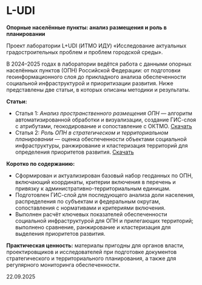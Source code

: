 # L-UDI

**Опорные населённые пункты: анализ размещения и роль в планировании**

Проект лаборатории L+UDI (ИТМО ИДУ) «Исследование актуальных градостроительных проблем и проблем городской среды».

В 2024–2025 годах в лаборатории ведётся работа с данными опорных населённых пунктов (ОПН) Российской Федерации: от подготовки геоинформационного слоя до прикладного анализа обеспеченности социальной инфраструктурой и приоритизации развития. Ниже представлены две статьи, в которых описаны методики и результаты.

**Статьи:**

* Статья 1: *Анализ пространственного размещения ОПН* — алгоритм автоматизированной обработки и визуализации, создание ГИС-слоя с атрибутами, геокодирование и сопоставление с ОКТМО. [Скачать](docs/placement.docx)
* Статья 2: *Роль ОПН в стратегическом и территориальном планировании* — оценка обеспеченности объектами социальной инфраструктуры, ранжирование и кластеризация территорий для определения приоритетов развития. [Скачать](docs/role_in_planning.docx)

**Коротко по содержанию:**

* Сформирован и актуализирован базовый набор геоданных по ОПН, включающий координаты, критерии включения в перечень и привязку к административно-территориальным единицам.
* Подготовлен ГИС-слой для последующего анализа доли населения, распределения по субъектам и федеральным округам, сопоставления с нормативами и критериями включения.
* Выполнен расчёт ключевых показателей обеспеченности социальной инфраструктурой для ОПН и прилегающих территорий; выполнено сравнение, ранжирование и кластеризация для выделения приоритетов развития.

**Практическая ценность:** материалы пригодны для органов власти, проектировщиков и исследователей при подготовке документов стратегического и территориального планирования, а также для регулярного мониторинга обеспеченности.

22.09.2025
